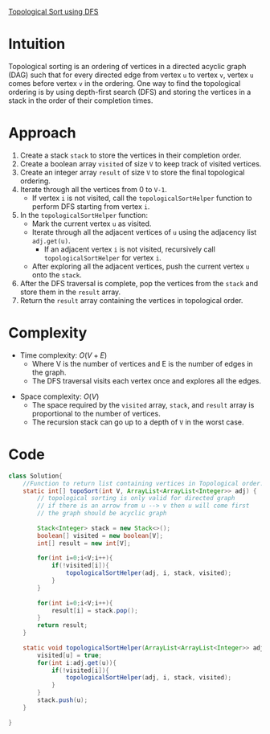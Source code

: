 [Topological Sort using DFS](https://www.geeksforgeeks.org/problems/topological-sort/1)

# Intuition
Topological sorting is an ordering of vertices in a directed acyclic graph (DAG) such that for every directed edge from vertex `u` to vertex `v`, vertex `u` comes before vertex `v` in the ordering. One way to find the topological ordering is by using depth-first search (DFS) and storing the vertices in a stack in the order of their completion times.

# Approach
1. Create a stack `stack` to store the vertices in their completion order.
2. Create a boolean array `visited` of size `V` to keep track of visited vertices.
3. Create an integer array `result` of size `V` to store the final topological ordering.
4. Iterate through all the vertices from 0 to `V-1`.
   - If vertex `i` is not visited, call the `topologicalSortHelper` function to perform DFS starting from vertex `i`.
5. In the `topologicalSortHelper` function:
   - Mark the current vertex `u` as visited.
   - Iterate through all the adjacent vertices of `u` using the adjacency list `adj.get(u)`.
     - If an adjacent vertex `i` is not visited, recursively call `topologicalSortHelper` for vertex `i`.
   - After exploring all the adjacent vertices, push the current vertex `u` onto the `stack`.
6. After the DFS traversal is complete, pop the vertices from the `stack` and store them in the `result` array.
7. Return the `result` array containing the vertices in topological order.

# Complexity
- Time complexity: $O(V + E)$
  - Where V is the number of vertices and E is the number of edges in the graph.
  - The DFS traversal visits each vertex once and explores all the edges.
* Space complexity: $O(V)$
  - The space required by the `visited` array, `stack`, and `result` array is proportional to the number of vertices.
  - The recursion stack can go up to a depth of `V` in the worst case.

# Code
```java
class Solution{
    //Function to return list containing vertices in Topological order. 
    static int[] topoSort(int V, ArrayList<ArrayList<Integer>> adj) {
        // topological sorting is only valid for directed graph
        // if there is an arrow from u --> v then u will come first
        // the graph should be acyclic graph
        
        Stack<Integer> stack = new Stack<>();
        boolean[] visited = new boolean[V];
        int[] result = new int[V];
        
        for(int i=0;i<V;i++){
            if(!visited[i]){
                topologicalSortHelper(adj, i, stack, visited);
            }
        }
        
        for(int i=0;i<V;i++){
            result[i] = stack.pop();
        }
        return result;
    }
    
    static void topologicalSortHelper(ArrayList<ArrayList<Integer>> adj, int u, Stack<Integer> stack, boolean[] visited){
        visited[u] = true;
        for(int i:adj.get(u)){
            if(!visited[i]){
                topologicalSortHelper(adj, i, stack, visited);
            }
        }
        stack.push(u);
    }
    
}
```
